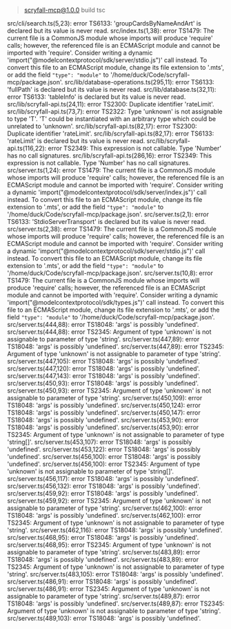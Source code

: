 
> scryfall-mcp@1.0.0 build
> tsc

src/cli/search.ts(5,23): error TS6133: 'groupCardsByNameAndArt' is declared but its value is never read.
src/index.ts(1,38): error TS1479: The current file is a CommonJS module whose imports will produce 'require' calls; however, the referenced file is an ECMAScript module and cannot be imported with 'require'. Consider writing a dynamic 'import("@modelcontextprotocol/sdk/server/stdio.js")' call instead.
  To convert this file to an ECMAScript module, change its file extension to '.mts', or add the field `"type": "module"` to '/home/duck/Code/scryfall-mcp/package.json'.
src/lib/database-operations.ts(295,11): error TS6133: 'fullPath' is declared but its value is never read.
src/lib/database.ts(32,11): error TS6133: 'tableInfo' is declared but its value is never read.
src/lib/scryfall-api.ts(24,11): error TS2300: Duplicate identifier 'rateLimit'.
src/lib/scryfall-api.ts(73,7): error TS2322: Type 'unknown' is not assignable to type 'T'.
  'T' could be instantiated with an arbitrary type which could be unrelated to 'unknown'.
src/lib/scryfall-api.ts(82,17): error TS2300: Duplicate identifier 'rateLimit'.
src/lib/scryfall-api.ts(82,17): error TS6133: 'rateLimit' is declared but its value is never read.
src/lib/scryfall-api.ts(116,22): error TS2349: This expression is not callable.
  Type 'Number' has no call signatures.
src/lib/scryfall-api.ts(286,16): error TS2349: This expression is not callable.
  Type 'Number' has no call signatures.
src/server.ts(1,24): error TS1479: The current file is a CommonJS module whose imports will produce 'require' calls; however, the referenced file is an ECMAScript module and cannot be imported with 'require'. Consider writing a dynamic 'import("@modelcontextprotocol/sdk/server/index.js")' call instead.
  To convert this file to an ECMAScript module, change its file extension to '.mts', or add the field `"type": "module"` to '/home/duck/Code/scryfall-mcp/package.json'.
src/server.ts(2,1): error TS6133: 'StdioServerTransport' is declared but its value is never read.
src/server.ts(2,38): error TS1479: The current file is a CommonJS module whose imports will produce 'require' calls; however, the referenced file is an ECMAScript module and cannot be imported with 'require'. Consider writing a dynamic 'import("@modelcontextprotocol/sdk/server/stdio.js")' call instead.
  To convert this file to an ECMAScript module, change its file extension to '.mts', or add the field `"type": "module"` to '/home/duck/Code/scryfall-mcp/package.json'.
src/server.ts(10,8): error TS1479: The current file is a CommonJS module whose imports will produce 'require' calls; however, the referenced file is an ECMAScript module and cannot be imported with 'require'. Consider writing a dynamic 'import("@modelcontextprotocol/sdk/types.js")' call instead.
  To convert this file to an ECMAScript module, change its file extension to '.mts', or add the field `"type": "module"` to '/home/duck/Code/scryfall-mcp/package.json'.
src/server.ts(444,88): error TS18048: 'args' is possibly 'undefined'.
src/server.ts(444,88): error TS2345: Argument of type 'unknown' is not assignable to parameter of type 'string'.
src/server.ts(447,89): error TS18048: 'args' is possibly 'undefined'.
src/server.ts(447,89): error TS2345: Argument of type 'unknown' is not assignable to parameter of type 'string'.
src/server.ts(447,105): error TS18048: 'args' is possibly 'undefined'.
src/server.ts(447,120): error TS18048: 'args' is possibly 'undefined'.
src/server.ts(447,143): error TS18048: 'args' is possibly 'undefined'.
src/server.ts(450,93): error TS18048: 'args' is possibly 'undefined'.
src/server.ts(450,93): error TS2345: Argument of type 'unknown' is not assignable to parameter of type 'string'.
src/server.ts(450,109): error TS18048: 'args' is possibly 'undefined'.
src/server.ts(450,124): error TS18048: 'args' is possibly 'undefined'.
src/server.ts(450,147): error TS18048: 'args' is possibly 'undefined'.
src/server.ts(453,90): error TS18048: 'args' is possibly 'undefined'.
src/server.ts(453,90): error TS2345: Argument of type 'unknown' is not assignable to parameter of type 'string[]'.
src/server.ts(453,107): error TS18048: 'args' is possibly 'undefined'.
src/server.ts(453,122): error TS18048: 'args' is possibly 'undefined'.
src/server.ts(456,100): error TS18048: 'args' is possibly 'undefined'.
src/server.ts(456,100): error TS2345: Argument of type 'unknown' is not assignable to parameter of type 'string[]'.
src/server.ts(456,117): error TS18048: 'args' is possibly 'undefined'.
src/server.ts(456,132): error TS18048: 'args' is possibly 'undefined'.
src/server.ts(459,92): error TS18048: 'args' is possibly 'undefined'.
src/server.ts(459,92): error TS2345: Argument of type 'unknown' is not assignable to parameter of type 'string'.
src/server.ts(462,100): error TS18048: 'args' is possibly 'undefined'.
src/server.ts(462,100): error TS2345: Argument of type 'unknown' is not assignable to parameter of type 'string'.
src/server.ts(462,116): error TS18048: 'args' is possibly 'undefined'.
src/server.ts(468,95): error TS18048: 'args' is possibly 'undefined'.
src/server.ts(468,95): error TS2345: Argument of type 'unknown' is not assignable to parameter of type 'string'.
src/server.ts(483,89): error TS18048: 'args' is possibly 'undefined'.
src/server.ts(483,89): error TS2345: Argument of type 'unknown' is not assignable to parameter of type 'string'.
src/server.ts(483,105): error TS18048: 'args' is possibly 'undefined'.
src/server.ts(486,91): error TS18048: 'args' is possibly 'undefined'.
src/server.ts(486,91): error TS2345: Argument of type 'unknown' is not assignable to parameter of type 'string'.
src/server.ts(489,87): error TS18048: 'args' is possibly 'undefined'.
src/server.ts(489,87): error TS2345: Argument of type 'unknown' is not assignable to parameter of type 'string'.
src/server.ts(489,103): error TS18048: 'args' is possibly 'undefined'.
